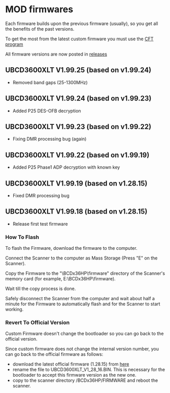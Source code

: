 # MOD firmwares

Each firmware builds upon the previous firmware (usually), so you get all the benefits of the past versions.

To get the most from the latest custom firmware you must use the [CFT program](https://github.com/x27/CFT)

All firmware versions are now posted in [releases](https://github.com/x27/openscanner/releases)

## UBCD3600XLT V1.99.25 (based on v1.99.24)

* Removed band gaps (25-1300MHz)

## UBCD3600XLT V1.99.24 (based on v1.99.23)

* Added P25 DES-OFB decryption

## UBCD3600XLT V1.99.23 (based on v1.99.22)

* Fixing DMR processing bug (again)

## UBCD3600XLT V1.99.22 (based on v1.99.19)

* Added P25 Phase1 ADP decryption with known key

## UBCD3600XLT V1.99.19 (based on v1.28.15)

* Fixed DMR processing bug

## UBCD3600XLT V1.99.18 (based on v1.28.15)

* Release first test firmware

### How To Flash

To flash the Firmware, download the firmware to the computer.

Connect the Scanner to the computer as Mass Storage (Press "E" on the Scanner).

Copy the Firmware to the "\BCDx36HP\firmware" directory of the Scanner's memory card (for example, E:\BCDx36HP\firmware).

Wait till the copy process is done.

Safely disconnect the Scanner from the computer and wait about half a minute for the Firmware to automatically flash and for the Scanner to start working.

### Revert To Official Version

Custom Firmware doesn't change the bootloader so you can go back to the official version.

Since custom firmware does not change the internal version number, you can go back to the official firmware as follows:
- download the latest official firmware (1.28.15) from [here](https://github.com/x27/openscanner/tree/main/uniden/ubcd3600xlt/official)
- rename the file to UBCD3600XLT_V1_28_16.BIN. This is necessary for the bootloader to accept this firmware version as the new one.
- copy to the scanner directory /BCDx36HP/FIRMWARE and reboot the scanner.

